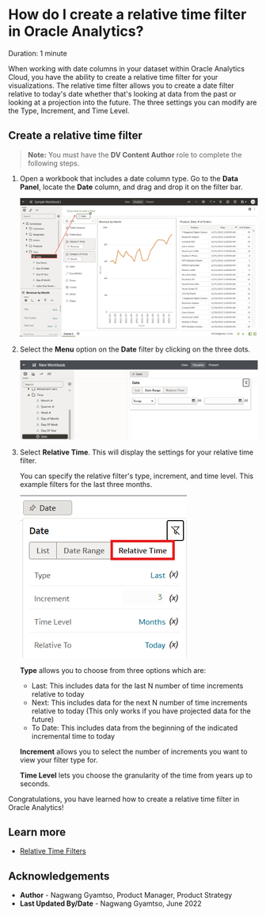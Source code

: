# How do I create a relative time filter in Oracle Analytics?

Duration: 1 minute

When working with date columns in your dataset within Oracle Analytics Cloud, you have the ability to create a relative time filter for your visualizations. The relative time filter allows you to create a date filter relative to today's date whether that's looking at data from the past or looking at a projection into the future. The three settings you can modify are the Type, Increment, and Time Level.

## Create a relative time filter
>**Note:** You must have the **DV Content Author** role to complete the following steps.

1. Open a workbook that includes a date column type. Go to the **Data Panel**, locate the **Date** column, and drag  and drop it on the filter bar.

    ![Drop date](images/drop-date.png)

2. Select the **Menu** option on the **Date** filter by clicking on the three dots.

    ![Menu option](images/date-menu.png)

3. Select **Relative Time**. This will display the settings for your relative time filter.

   You can specify the relative filter's type, increment, and time level. This example filters for the last three months.

    ![Reltaive time](images/relative-time.png)

    **Type** allows you to choose from three options which are:
    * Last: This includes data for the last N number of time increments relative to today
    * Next: This includes data for the next N number of time increments relative to today (This only works if you have projected data for the future)
    * To Date: This includes data from the beginning of the indicated incremental time to today

    **Increment** allows you to select the number of increments you want to view your filter type for.

    **Time Level** lets you choose the granularity of the time from years up to seconds.

Congratulations, you have learned how to create a relative time filter in Oracle Analytics!

## Learn more

* [Relative Time Filters](https://www.wegobeyond.co.uk/oracle-analytics-cloud-105-2-new-feature-focus-relative-time-filters/)

## Acknowledgements
* **Author** - Nagwang Gyamtso, Product Manager, Product Strategy
* **Last Updated By/Date** - Nagwang Gyamtso,  June 2022
